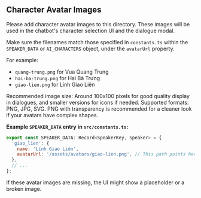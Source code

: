 ## Character Avatar Images

Please add character avatar images to this directory. These images will be used in the chatbot's character selection UI and the dialogue modal.

Make sure the filenames match those specified in `constants.ts` within the `SPEAKER_DATA` or `AI_CHARACTERS` object, under the `avatarUrl` property.

For example:
- `quang-trung.png` for Vua Quang Trung
- `hai-ba-trung.png` for Hai Bà Trưng
- `giao-lien.png` for Lính Giao Liên

Recommended image size: Around 100x100 pixels for good quality display in dialogues, and smaller versions for icons if needed.
Supported formats: PNG, JPG, SVG. PNG with transparency is recommended for a cleaner look if your avatars have complex shapes.

**Example `SPEAKER_DATA` entry in `src/constants.ts`:**
```javascript
export const SPEAKER_DATA: Record<SpeakerKey, Speaker> = {
  'giao_lien': {
    name: 'Lính Giao Liên',
    avatarUrl: '/assets/avatars/giao-lien.png', // This path points here
  },
  // ...
};
```

If these avatar images are missing, the UI might show a placeholder or a broken image.
